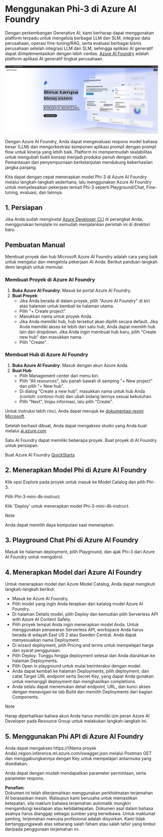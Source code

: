 # **Menggunakan Phi-3 di Azure AI Foundry**

Dengan perkembangan Generative AI, kami berharap dapat menggunakan platform terpadu untuk mengelola berbagai LLM dan SLM, integrasi data perusahaan, operasi fine-tuning/RAG, serta evaluasi berbagai bisnis perusahaan setelah integrasi LLM dan SLM, sehingga aplikasi AI generatif dapat diimplementasikan dengan lebih cerdas. [Azure AI Foundry](https://ai.azure.com) adalah platform aplikasi AI generatif tingkat perusahaan.

![aistudo](../../../../translated_images/aifoundry_home.ffa4fe13d11f26171097f8666a1db96ac0979ffa1adde80374c60d1136c7e1de.ms.png)

Dengan Azure AI Foundry, Anda dapat mengevaluasi respons model bahasa besar (LLM) dan mengorkestrasi komponen aplikasi prompt dengan prompt flow untuk kinerja yang lebih baik. Platform ini mempermudah skalabilitas untuk mengubah bukti konsep menjadi produksi penuh dengan mudah. Pemantauan dan penyempurnaan berkelanjutan mendukung keberhasilan jangka panjang.

Kita dapat dengan cepat menerapkan model Phi-3 di Azure AI Foundry melalui langkah-langkah sederhana, lalu menggunakan Azure AI Foundry untuk menyelesaikan pekerjaan terkait Phi-3 seperti Playground/Chat, Fine-tuning, evaluasi, dan lainnya.

## **1. Persiapan**

Jika Anda sudah menginstal [Azure Developer CLI](https://learn.microsoft.com/azure/developer/azure-developer-cli/overview?WT.mc_id=aiml-138114-kinfeylo) di perangkat Anda, menggunakan template ini semudah menjalankan perintah ini di direktori baru.

## Pembuatan Manual

Membuat proyek dan hub Microsoft Azure AI Foundry adalah cara yang baik untuk mengatur dan mengelola pekerjaan AI Anda. Berikut panduan langkah demi langkah untuk memulai:

### Membuat Proyek di Azure AI Foundry

1. **Buka Azure AI Foundry**: Masuk ke portal Azure AI Foundry.
2. **Buat Proyek**:
   - Jika Anda berada di dalam proyek, pilih "Azure AI Foundry" di kiri atas halaman untuk kembali ke halaman utama.
   - Pilih "+ Create project".
   - Masukkan nama untuk proyek Anda.
   - Jika Anda memiliki hub, hub tersebut akan dipilih secara default. Jika Anda memiliki akses ke lebih dari satu hub, Anda dapat memilih hub lain dari dropdown. Jika Anda ingin membuat hub baru, pilih "Create new hub" dan masukkan nama.
   - Pilih "Create".

### Membuat Hub di Azure AI Foundry

1. **Buka Azure AI Foundry**: Masuk dengan akun Azure Anda.
2. **Buat Hub**:
   - Pilih Management center dari menu kiri.
   - Pilih "All resources", lalu panah bawah di samping "+ New project" dan pilih "+ New hub".
   - Di dialog "Create a new hub", masukkan nama untuk hub Anda (contoh: contoso-hub) dan ubah bidang lainnya sesuai kebutuhan.
   - Pilih "Next", tinjau informasi, lalu pilih "Create".

Untuk instruksi lebih rinci, Anda dapat merujuk ke [dokumentasi resmi Microsoft](https://learn.microsoft.com/azure/ai-studio/how-to/create-projects).

Setelah berhasil dibuat, Anda dapat mengakses studio yang Anda buat melalui [ai.azure.com](https://ai.azure.com/)

Satu AI Foundry dapat memiliki beberapa proyek. Buat proyek di AI Foundry untuk persiapan.

Buat Azure AI Foundry [QuickStarts](https://learn.microsoft.com/azure/ai-studio/quickstarts/get-started-code)

## **2. Menerapkan Model Phi di Azure AI Foundry**

Klik opsi Explore pada proyek untuk masuk ke Model Catalog dan pilih Phi-3.

Pilih Phi-3-mini-4k-instruct.

Klik 'Deploy' untuk menerapkan model Phi-3-mini-4k-instruct.

> [!NOTE]
>
> Anda dapat memilih daya komputasi saat menerapkan.

## **3. Playground Chat Phi di Azure AI Foundry**

Masuk ke halaman deployment, pilih Playground, dan ajak Phi-3 dari Azure AI Foundry untuk mengobrol.

## **4. Menerapkan Model dari Azure AI Foundry**

Untuk menerapkan model dari Azure Model Catalog, Anda dapat mengikuti langkah-langkah berikut:

- Masuk ke Azure AI Foundry.
- Pilih model yang ingin Anda terapkan dari katalog model Azure AI Foundry.
- Di halaman Details model, pilih Deploy dan kemudian pilih Serverless API with Azure AI Content Safety.
- Pilih proyek tempat Anda ingin menerapkan model Anda. Untuk menggunakan penawaran Serverless API, workspace Anda harus berada di wilayah East US 2 atau Sweden Central. Anda dapat menyesuaikan nama Deployment.
- Di wizard deployment, pilih Pricing and terms untuk mempelajari harga dan syarat penggunaan.
- Pilih Deploy. Tunggu hingga deployment selesai dan Anda diarahkan ke halaman Deployments.
- Pilih Open in playground untuk mulai berinteraksi dengan model.
- Anda dapat kembali ke halaman Deployments, pilih deployment, dan catat Target URL endpoint serta Secret Key, yang dapat Anda gunakan untuk memanggil deployment dan menghasilkan completions.
- Anda selalu dapat menemukan detail endpoint, URL, dan kunci akses dengan menavigasi ke tab Build dan memilih Deployments dari bagian Components.

> [!NOTE]
> Harap diperhatikan bahwa akun Anda harus memiliki izin peran Azure AI Developer pada Resource Group untuk melakukan langkah-langkah ini.

## **5. Menggunakan Phi API di Azure AI Foundry**

Anda dapat mengakses https://{Nama proyek Anda}.region.inference.ml.azure.com/swagger.json melalui Postman GET dan menggabungkannya dengan Key untuk mempelajari antarmuka yang disediakan.

Anda dapat dengan mudah mendapatkan parameter permintaan, serta parameter respons.

**Penafian**:  
Dokumen ini telah diterjemahkan menggunakan perkhidmatan terjemahan AI berasaskan mesin. Walaupun kami berusaha untuk memastikan ketepatan, sila maklum bahawa terjemahan automatik mungkin mengandungi kesilapan atau ketidaktepatan. Dokumen asal dalam bahasa asalnya harus dianggap sebagai sumber yang berwibawa. Untuk maklumat penting, terjemahan manusia profesional adalah disyorkan. Kami tidak bertanggungjawab atas sebarang salah faham atau salah tafsir yang timbul daripada penggunaan terjemahan ini.